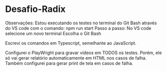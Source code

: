# Desafio-Radix

Observações: 
Estou executando os testes no terminal do Git Bash através do VS code com o comando: npm run start 
Passo a passo: 
No VS code selecione um novo terminal 
Escolha o Git Bash 

Escrevi os comandos em Typescript, semelhante ao JavaScript.

Configurei o PlayWright para gravar vídeos em TODOS os testes. 
Porém, ele só vai gerar relatório automaticamente em HTML nos casos de falha. 
Também configurei para gerar print de tela em casos de falha. 
